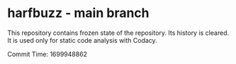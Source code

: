 # harfbuzz - main branch

This repository contains frozen state of the repository.
Its history is cleared. It is used only for static code
analysis with Codacy.

Commit Time: 1699948862